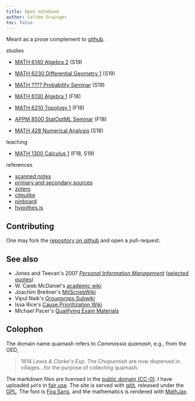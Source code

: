 ```yaml
---
title: Open notebook
author: Colton Grainger
toc: false
---
```


Meant as a prose complement to [github](https://github.com/coltongrainger/).


studies

- [MATH 6140 Algebra 2](alg2) (S19)
- [MATH 6230 Differential Geometry 1](diffgeo1) (S19)
- [MATH ???? Probability Seminar](prob1) (S19)

- [MATH 6130 Algebra 1](alg1) (F18)
- [MATH 6210 Topology 1](top1) (F18)
- [APPM 8500 StatOptML Seminar](https://sites.google.com/colorado.edu/statoptml/fall-2018) (F18)

- [MATH 428 Numerical Analysis](num) (S18)

teaching

- [MATH 1300 Calculus 1](math1300) (F18, S19)

references

- [scanned notes](raw)
- [primary and secondary sources](lit) 
- [zotero](https://www.zotero.org/coltongrainger/items)
- [citeulike](http://www.citeulike.org/user/coltongrainger/) 
- [pinboard](https://pinboard.in/u:coltongrainger)
- [hypothes.is](https://web.hypothes.is)

## Contributing

One may fork the [repository on github](https://github.com/coltongrainger/quamash) and open a pull-request.

## See also

- Jones and Teevan's 2007 [*Personal Information Management*](https://www.washington.edu/uwpress/search/books/JONPEP.html) ([selected quotes](pim))
- W. Caleb McDaniel's [academic wiki](http://wiki.wcaleb.rice.edu/)
- Joachim Breitner's [MitScriebWiki](http://mitschriebwiki.nomeata.de/)
- Vipul Naik's [Groupprops Subwiki](https://groupprops.subwiki.org/wiki/Main_Page)
- Issa Rice's [Cause Prioritization Wiki](https://causeprioritization.org/)
- Michael Pacer's [Qualifying Exam Materials](https://mpacer.org/qualifying-exam-materials/#/qualifying-exam-written-portion/)

## Colophon

The domain name quamash refers to *Cammassia quamash*, e.g., from the OED,

> 1814 *Lewis & Clarke's Exp.* The Chopunnish are now dispersed in villages...for the purpose of collecting quamash.

The markdown files are licensed in the [public domain (CC-0)](http://creativecommons.org/about/cc0). I have uploaded `pdf`s in [fair use](https://libguides.bc.edu/copyright/fairuse). The site is served with [gitit](https://github.com/jgm/gitit/), released under the [GPL](http://www.aaronsw.com/weblog/000360). The font is [Fira Sans](https://github.com/mozilla/Fira), and the mathematics is rendered with [MathJax](https://www.mathjax.org/).
